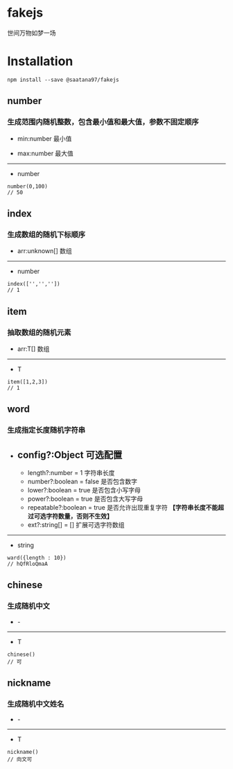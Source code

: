 # fakejs

世间万物如梦一场

# Installation

```
npm install --save @saatana97/fakejs
```

## number

### 生成范围内随机整数，包含最小值和最大值，参数不固定顺序

-   min:number 最小值

-   max:number 最大值

---

-   number

```
number(0,100)
// 50
```

## index

### 生成数组的随机下标顺序

-   arr:unknown[] 数组

---

-   number

```
index(['','',''])
// 1
```

## item

### 抽取数组的随机元素

-   arr:T[] 数组

---

-   T

```
item([1,2,3])
// 1
```

## word

### 生成指定长度随机字符串

-   ## config?:Object 可选配置

    -   length?:number = 1 字符串长度
    -   number?:boolean = false 是否包含数字
    -   lower?:boolean = true 是否包含小写字母
    -   power?:boolean = true 是否包含大写字母
    -   repeatable?:boolean = true 是否允许出现重复字符 <b>【字符串长度不能超过可选字符数量，否则不生效】</b>
    -   ext?:string[] = [] 扩展可选字符数组

---

-   string

```
ward({length : 10})
// hQfRloQmaA
```

## chinese

### 生成随机中文

-   \-

---

-   T

```
chinese()
// 可
```

## nickname

### 生成随机中文姓名

-   \-

---

-   T

```
nickname()
// 向文可
```
